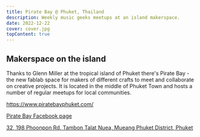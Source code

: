 ```yaml
---
title: Pirate Bay @ Phuket, Thailand
description: Weekly music geeks meetups at an island makerspace.
date: 2022-12-22
cover: cover.jpg
topContent: true
---
```


## Makerspace on the island

Thanks to Glenn Miller at the tropical island of Phuket there's Pirate Bay - the new fablab space for makers of different crafts to meet and collaborate on creative projects. It is located in the middle of Phuket Town and hosts a number of regular meetups for local communities. 

https://www.piratebayphuket.com/

[Pirate Bay Facebook page](https://www.facebook.com/piratebayphuket)

[32, 198 Phoonpon Rd, Tambon Talat Nuea, Mueang Phuket District, Phuket](https://goo.gl/maps/fNEg5spC2Mj11L1u7)